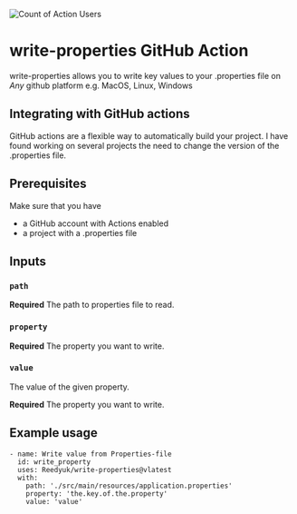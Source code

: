 ![Count of Action Users](https://img.shields.io/endpoint?url=https://raw.githubusercontent.com/Reedyuk/write-properties/main/write-properties.json)
# write-properties GitHub Action  

write-properties allows you to write key values to your .properties file on *Any* github platform e.g. MacOS, Linux, Windows

## Integrating with GitHub actions

GitHub actions are a flexible way to automatically build your project.
I have found working on several projects the need to change the version of the .properties file.

## Prerequisites

Make sure that you have

* a GitHub account with Actions enabled
* a project with a .properties file

## Inputs

### `path`

**Required** The path to properties file to read.

### `property`

**Required** The property you want to write.

### `value`

The value of the given property.

**Required** The property you want to write.

## Example usage

    - name: Write value from Properties-file
      id: write_property
      uses: Reedyuk/write-properties@vlatest
      with:
        path: './src/main/resources/application.properties'
        property: 'the.key.of.the.property'
        value: 'value'
 
